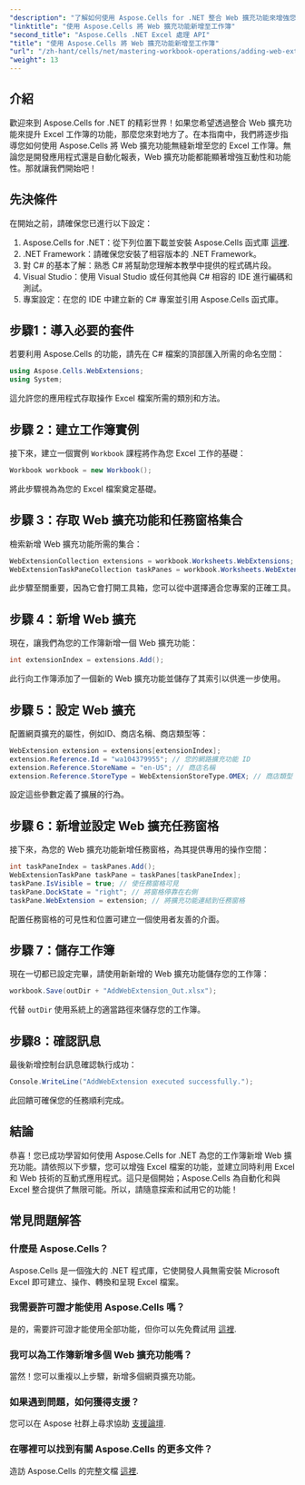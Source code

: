 ```yaml
---
"description": "了解如何使用 Aspose.Cells for .NET 整合 Web 擴充功能來增強您的 Excel 工作簿。本逐步教程涵蓋了先決條件和詳細的程式碼範例。"
"linktitle": "使用 Aspose.Cells 將 Web 擴充功能新增至工作簿"
"second_title": "Aspose.Cells .NET Excel 處理 API"
"title": "使用 Aspose.Cells 將 Web 擴充功能新增至工作簿"
"url": "/zh-hant/cells/net/mastering-workbook-operations/adding-web-extension/"
"weight": 13
---
```


## 介紹

歡迎來到 Aspose.Cells for .NET 的精彩世界！如果您希望透過整合 Web 擴充功能來提升 Excel 工作簿的功能，那麼您來對地方了。在本指南中，我們將逐步指導您如何使用 Aspose.Cells 將 Web 擴充功能無縫新增至您的 Excel 工作簿。無論您是開發應用程式還是自動化報表，Web 擴充功能都能顯著增強互動性和功能性。那就讓我們開始吧！

## 先決條件

在開始之前，請確保您已進行以下設定：

1. Aspose.Cells for .NET：從下列位置下載並安裝 Aspose.Cells 函式庫 [這裡](https://releases。aspose.com/cells/net/).
2. .NET Framework：請確保您安裝了相容版本的 .NET Framework。
3. 對 C# 的基本了解：熟悉 C# 將幫助您理解本教學中提供的程式碼片段。
4. Visual Studio：使用 Visual Studio 或任何其他與 C# 相容的 IDE 進行編碼和測試。
5. 專案設定：在您的 IDE 中建立新的 C# 專案並引用 Aspose.Cells 函式庫。

## 步驟1：導入必要的套件

若要利用 Aspose.Cells 的功能，請先在 C# 檔案的頂部匯入所需的命名空間：

```csharp
using Aspose.Cells.WebExtensions;
using System;
```

這允許您的應用程式存取操作 Excel 檔案所需的類別和方法。

## 步驟 2：建立工作簿實例

接下來，建立一個實例 `Workbook` 課程將作為您 Excel 工作的基礎：

```csharp
Workbook workbook = new Workbook();
```

將此步驟視為為您的 Excel 檔案奠定基礎。

## 步驟 3：存取 Web 擴充功能和任務窗格集合

檢索新增 Web 擴充功能所需的集合：

```csharp
WebExtensionCollection extensions = workbook.Worksheets.WebExtensions;
WebExtensionTaskPaneCollection taskPanes = workbook.Worksheets.WebExtensionTaskPanes;
```

此步驟至關重要，因為它會打開工具箱，您可以從中選擇適合您專案的正確工具。

## 步驟 4：新增 Web 擴充

現在，讓我們為您的工作簿新增一個 Web 擴充功能：

```csharp
int extensionIndex = extensions.Add();
```

此行向工作簿添加了一個新的 Web 擴充功能並儲存了其索引以供進一步使用。

## 步驟 5：設定 Web 擴充

配置網頁擴充的屬性，例如ID、商店名稱、商店類型等：

```csharp
WebExtension extension = extensions[extensionIndex];
extension.Reference.Id = "wa104379955"; // 您的網路擴充功能 ID
extension.Reference.StoreName = "en-US"; // 商店名稱
extension.Reference.StoreType = WebExtensionStoreType.OMEX; // 商店類型
```

設定這些參數定義了擴展的行為。

## 步驟 6：新增並設定 Web 擴充任務窗格

接下來，為您的 Web 擴充功能新增任務窗格，為其提供專用的操作空間：

```csharp
int taskPaneIndex = taskPanes.Add();
WebExtensionTaskPane taskPane = taskPanes[taskPaneIndex];
taskPane.IsVisible = true; // 使任務窗格可見
taskPane.DockState = "right"; // 將窗格停靠在右側
taskPane.WebExtension = extension; // 將擴充功能連結到任務窗格
```

配置任務窗格的可見性和位置可建立一個使用者友善的介面。

## 步驟 7：儲存工作簿

現在一切都已設定完畢，請使用新新增的 Web 擴充功能儲存您的工作簿：

```csharp
workbook.Save(outDir + "AddWebExtension_Out.xlsx");
```

代替 `outDir` 使用系統上的適當路徑來儲存您的工作簿。

## 步驟8：確認訊息

最後新增控制台訊息確認執行成功：

```csharp
Console.WriteLine("AddWebExtension executed successfully.");
```

此回饋可確保您的任務順利完成。

## 結論

恭喜！您已成功學習如何使用 Aspose.Cells for .NET 為您的工作簿新增 Web 擴充功能。請依照以下步驟，您可以增強 Excel 檔案的功能，並建立同時利用 Excel 和 Web 技術的互動式應用程式。這只是個開始；Aspose.Cells 為自動化和與 Excel 整合提供了無限可能。所以，請隨意探索和試用它的功能！

## 常見問題解答

### 什麼是 Aspose.Cells？
Aspose.Cells 是一個強大的 .NET 程式庫，它使開發人員無需安裝 Microsoft Excel 即可建立、操作、轉換和呈現 Excel 檔案。

### 我需要許可證才能使用 Aspose.Cells 嗎？
是的，需要許可證才能使用全部功能，但你可以先免費試用 [這裡](https://releases。aspose.com/).

### 我可以為工作簿新增多個 Web 擴充功能嗎？
當然！您可以重複以上步驟，新增多個網頁擴充功能。

### 如果遇到問題，如何獲得支援？
您可以在 Aspose 社群上尋求協助 [支援論壇](https://forum。aspose.com/c/cells/9).

### 在哪裡可以找到有關 Aspose.Cells 的更多文件？
造訪 Aspose.Cells 的完整文檔 [這裡](https://reference。aspose.com/cells/net/).